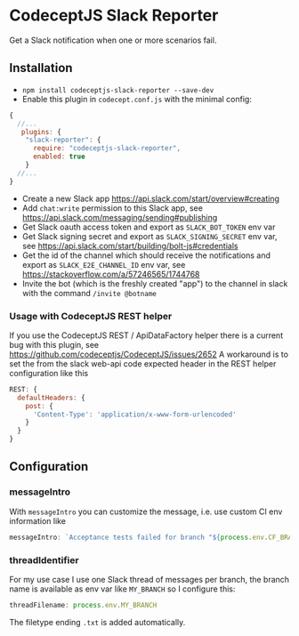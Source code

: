 # CodeceptJS Slack Reporter

Get a Slack notification when one or more scenarios fail.

## Installation

* `npm install codeceptjs-slack-reporter --save-dev`
* Enable this plugin in `codecept.conf.js` with the minimal config:

```js
{
  //...
   plugins: {
    "slack-reporter": {
      require: "codeceptjs-slack-reporter",
      enabled: true
    }
  //...
}
```
* Create a new Slack app https://api.slack.com/start/overview#creating
* Add `chat:write` permission to this Slack app, see https://api.slack.com/messaging/sending#publishing
* Get Slack oauth access token and export as `SLACK_BOT_TOKEN` env var
* Get Slack signing secret and export as `SLACK_SIGNING_SECRET` env var, see https://api.slack.com/start/building/bolt-js#credentials
* Get the id of the channel which should receive the notifications and export as `SLACK_E2E_CHANNEL_ID` env var, see https://stackoverflow.com/a/57246565/1744768
* Invite the bot (which is the freshly created "app") to the channel in slack with the command `/invite @botname`

### Usage with CodeceptJS REST helper

If you use the CodeceptJS REST / ApiDataFactory helper there is a current bug with this plugin, see https://github.com/codeceptjs/CodeceptJS/issues/2652
A workaround is to set the from the slack web-api code expected header in the REST helper configuration like this

```js
REST: {
  defaultHeaders: {
    post: {
      'Content-Type': 'application/x-www-form-urlencoded'
    }
  }
}
```

## Configuration

### messageIntro

With `messageIntro` you can customize the message, i.e. use custom CI env information like 
```js
messageIntro: `Acceptance tests failed for branch "${process.env.CF_BRANCH}" within <${process.env.CF_BUILD_URL}|this pipeline>.`
```

### threadIdentifier

For my use case I use one Slack thread of messages per branch, the branch name is available as env var like `MY_BRANCH` so I configure this:
```js
threadFilename: process.env.MY_BRANCH
```

The filetype ending `.txt` is added automatically.
